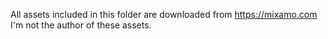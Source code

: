 All assets included in this folder are downloaded from https://mixamo.com
I'm not the author of these assets.